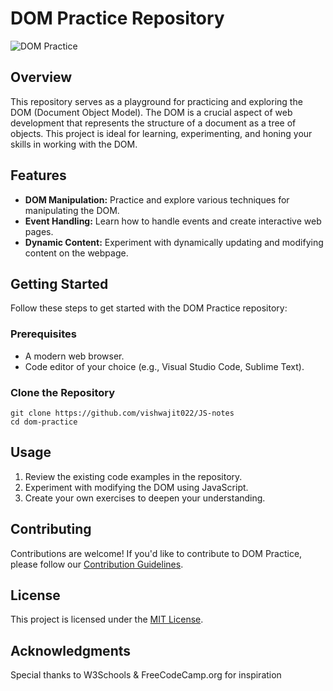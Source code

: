 <!DOCTYPE html>
<html lang="en">

<head>
    <meta charset="UTF-8">
    <meta name="viewport" content="width=device-width, initial-scale=1.0">
    <title>DOM Practice Repository</title>
</head>
<body>
    <h1>DOM Practice Repository</h1>
    <img src="https://www.freecodecamp.org/news/content/images/2021/09/Document.jpg" alt="DOM Practice">
    <h2>Overview</h2>
    <p>This repository serves as a playground for practicing and exploring the DOM (Document Object Model). The DOM is a crucial aspect of web development that represents the structure of a document as a tree of objects. This project is ideal for learning, experimenting, and honing your skills in working with the DOM.</p>
    <h2>Features</h2>
    <ul>
        <li><strong>DOM Manipulation:</strong> Practice and explore various techniques for manipulating the DOM.</li>
        <li><strong>Event Handling:</strong> Learn how to handle events and create interactive web pages.</li>
        <li><strong>Dynamic Content:</strong> Experiment with dynamically updating and modifying content on the webpage.</li>
    </ul>
    <h2>Getting Started</h2>
    <p>Follow these steps to get started with the DOM Practice repository:</p>
    <h3>Prerequisites</h3>
    <ul>
        <li>A modern web browser.</li>
        <li>Code editor of your choice (e.g., Visual Studio Code, Sublime Text).</li>
    </ul>
    <h3>Clone the Repository</h3>
    <pre><code>git clone https://github.com/vishwajit022/JS-notes
cd dom-practice</code></pre>
    <h2>Usage</h2>
    <ol>
        <li>Review the existing code examples in the repository.</li>
        <li>Experiment with modifying the DOM using JavaScript.</li>
        <li>Create your own exercises to deepen your understanding.</li>
    </ol>
    <h2>Contributing</h2>
    <p>Contributions are welcome! If you'd like to contribute to DOM Practice, please follow our <a href="CONTRIBUTING.md">Contribution Guidelines</a>.</p>
    <h2>License</h2>
    <p>This project is licensed under the <a href="LICENSE">MIT License</a>.</p>
    <h2>Acknowledgments</h2>
    <p>Special thanks to W3Schools & FreeCodeCamp.org for inspiration </p>
</body>
</html>
